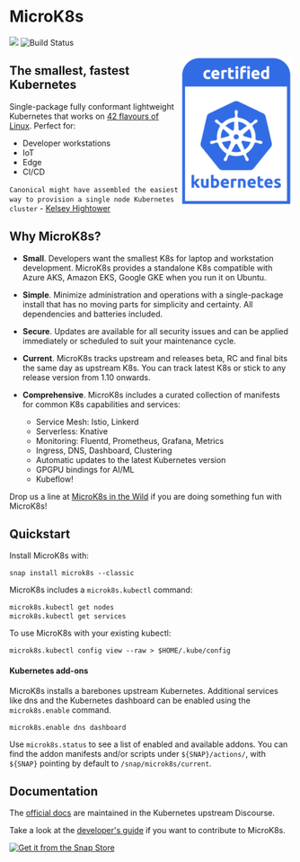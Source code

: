 # MicroK8s

![](https://img.shields.io/badge/Kubernetes-1.15-326de6.svg) ![Build Status](https://travis-ci.org/ubuntu/microk8s.svg?branch=master)

<img src="/docs/images/certified_kubernetes_color-222x300.png" align="right" width="200px">

## The smallest, fastest Kubernetes

Single-package fully conformant lightweight Kubernetes that works on [42
flavours of Linux](https://snapcraft.io/microk8s). Perfect for:

- Developer workstations
- IoT
- Edge
- CI/CD

`Canonical might have assembled the easiest way to provision
 a single node Kubernetes cluster` - [Kelsey Hightower](https://twitter.com/kelseyhightower/status/1120834594138406912)

## Why MicroK8s?

- **Small**. Developers want the smallest K8s for laptop and workstation
  development.  MicroK8s provides a standalone K8s compatible with Azure
  AKS, Amazon EKS, Google GKE when you run it on Ubuntu.

- **Simple**. Minimize administration and operations with a single-package
  install that has no moving parts for simplicity and certainty. All
  dependencies and batteries included.

- **Secure**. Updates are available for all security issues and can be
  applied immediately or scheduled to suit your maintenance cycle.

- **Current**. MicroK8s tracks upstream and releases beta, RC and final bits
  the same day as upstream K8s. You can track latest K8s or stick to any
  release version from 1.10 onwards.

- **Comprehensive**. MicroK8s includes a curated collection of manifests for
  common K8s capabilities and services:

  - Service Mesh: Istio, Linkerd
  - Serverless: Knative
  - Monitoring: Fluentd, Prometheus, Grafana, Metrics
  - Ingress, DNS, Dashboard, Clustering
  - Automatic updates to the latest Kubernetes version
  - GPGPU bindings for AI/ML
  - Kubeflow!

Drop us a line at [MicroK8s in the Wild](docs/community.md) if you are
doing something fun with MicroK8s!

## Quickstart

Install MicroK8s with:

```
snap install microk8s --classic
```

MicroK8s includes a `microk8s.kubectl` command:

```
microk8s.kubectl get nodes
microk8s.kubectl get services
```

To use MicroK8s with your existing kubectl:

```
microk8s.kubectl config view --raw > $HOME/.kube/config
```

#### Kubernetes add-ons

MicroK8s installs a barebones upstream Kubernetes. Additional services like dns and the Kubernetes dashboard can be enabled using the `microk8s.enable` command.

```
microk8s.enable dns dashboard
```

Use `microk8s.status` to see a list of enabled and available addons. You can find the addon manifests and/or scripts under `${SNAP}/actions/`, with `${SNAP}` pointing by default to `/snap/microk8s/current`.

## Documentation

The [official docs](https://microk8s.io/docs/) are maintained in the
Kubernetes upstream Discourse.

Take a look at the [developer's guide](docs/README.md) if you want to
contribute to MicroK8s.

<a href="https://snapcraft.io/microk8s" title="Get it from the Snap Store">
            <img src="https://snapcraft.io/static/images/badges/en/snap-store-white.svg" alt="Get it from the Snap Store" width="200" />
          </a>
